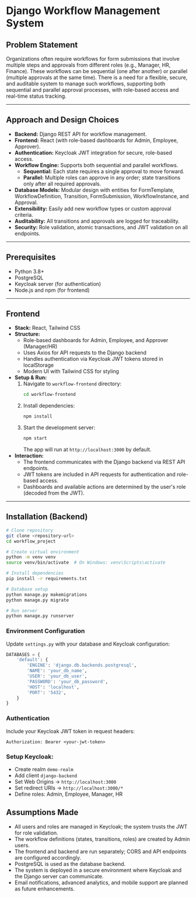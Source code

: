 # Django Workflow Management System

## Problem Statement

Organizations often require workflows for form submissions that involve multiple steps and approvals from different roles (e.g., Manager, HR, Finance). These workflows can be sequential (one after another) or parallel (multiple approvals at the same time). There is a need for a flexible, secure, and auditable system to manage such workflows, supporting both sequential and parallel approval processes, with role-based access and real-time status tracking.

---

## Approach and Design Choices

- **Backend:** Django REST API for workflow management.
- **Frontend:** React (with role-based dashboards for Admin, Employee, Approver).
- **Authentication:** Keycloak JWT integration for secure, role-based access.
- **Workflow Engine:** Supports both sequential and parallel workflows.
  - **Sequential:** Each state requires a single approval to move forward.
  - **Parallel:** Multiple roles can approve in any order; state transitions only after all required approvals.
- **Database Models:** Modular design with entities for FormTemplate, WorkflowDefinition, Transition, FormSubmission, WorkflowInstance, and Approval.
- **Extensibility:** Easily add new workflow types or custom approval criteria.
- **Auditability:** All transitions and approvals are logged for traceability.
- **Security:** Role validation, atomic transactions, and JWT validation on all endpoints.

---

## Prerequisites

- Python 3.8+
- PostgreSQL
- Keycloak server (for authentication)
- Node.js and npm (for frontend)

---

## Frontend

- **Stack:** React, Tailwind CSS
- **Structure:**
  - Role-based dashboards for Admin, Employee, and Approver (Manager/HR)
  - Uses Axios for API requests to the Django backend
  - Handles authentication via Keycloak JWT tokens stored in localStorage
  - Modern UI with Tailwind CSS for styling
- **Setup & Run:**
  1. Navigate to `workflow-frontend` directory:
     ```bash
     cd workflow-frontend
     ```
  2. Install dependencies:
     ```bash
     npm install
     ```
  3. Start the development server:
     ```bash
     npm start
     ```
     The app will run at `http://localhost:3000` by default.
- **Interaction:**
  - The frontend communicates with the Django backend via REST API endpoints.
  - JWT tokens are included in API requests for authentication and role-based access.
  - Dashboards and available actions are determined by the user's role (decoded from the JWT).

---

## Installation (Backend)

```bash
# Clone repository
git clone <repository-url>
cd workflow_project

# Create virtual environment
python -m venv venv
source venv/bin/activate  # On Windows: venv\Scripts\activate

# Install dependencies
pip install -r requirements.txt

# Database setup
python manage.py makemigrations
python manage.py migrate

# Run server
python manage.py runserver
```

### Environment Configuration

Update `settings.py` with your database and Keycloak configuration:

```python
DATABASES = {
    'default': {
        'ENGINE': 'django.db.backends.postgresql',
        'NAME': 'your_db_name',
        'USER': 'your_db_user',
        'PASSWORD': 'your_db_password',
        'HOST': 'localhost',
        'PORT': '5432',
    }
}
```

### Authentication

Include your Keycloak JWT token in request headers:

```
Authorization: Bearer <your-jwt-token>
```

### Setup Keycloak:

- Create realm `demo-realm`
- Add client `django-backend`
- Set Web Origins → `http://localhost:3000`
- Set redirect URIs → `http://localhost:3000/*`
- Define roles: Admin, Employee, Manager, HR

## Assumptions Made

- All users and roles are managed in Keycloak; the system trusts the JWT for role validation.
- The workflow definitions (states, transitions, roles) are created by Admin users.
- The frontend and backend are run separately; CORS and API endpoints are configured accordingly.
- PostgreSQL is used as the database backend.
- The system is deployed in a secure environment where Keycloak and the Django server can communicate.
- Email notifications, advanced analytics, and mobile support are planned as future enhancements.
